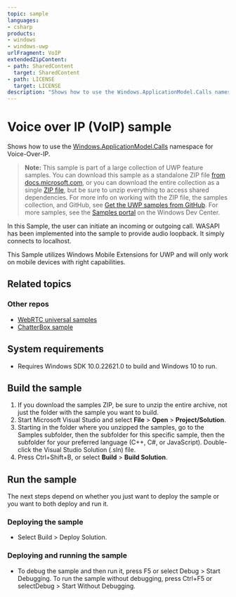 ```yaml
---
topic: sample
languages:
- csharp
products:
- windows
- windows-uwp
urlFragment: VoIP
extendedZipContent:
- path: SharedContent
  target: SharedContent
- path: LICENSE
  target: LICENSE
description: "Shows how to use the Windows.ApplicationModel.Calls namespace for Voice-Over-IP."
---
```


<!-- 
  category: Communications
  samplefwlink: http://go.microsoft.com/fwlink/p/?LinkId=620620
-->

# Voice over IP (VoIP) sample

Shows how to use the [Windows.ApplicationModel.Calls](https://msdn.microsoft.com/library/windows/apps/windows.applicationmodel.calls.aspx) namespace for Voice-Over-IP.

> **Note:** This sample is part of a large collection of UWP feature samples.
> You can download this sample as a standalone ZIP file
> [from docs.microsoft.com](https://docs.microsoft.com/samples/microsoft/windows-universal-samples/voip/),
> or you can download the entire collection as a single
> [ZIP file](https://github.com/Microsoft/Windows-universal-samples/archive/master.zip), but be
> sure to unzip everything to access shared dependencies. For more info on working with the ZIP file,
> the samples collection, and GitHub, see [Get the UWP samples from GitHub](https://aka.ms/ovu2uq).
> For more samples, see the [Samples portal](https://aka.ms/winsamples) on the Windows Dev Center.

In this Sample, the user can initiate an incoming or outgoing call.
WASAPI has been implemented into the sample to provide audio loopback. It simply connects to localhost.

This Sample utilizes Windows Mobile Extensions for UWP and will only work on mobile devices with right capabilities.

## Related topics

### Other repos

- [WebRTC universal samples](https://github.com/Microsoft/WebRTC-universal-samples/)
- [ChatterBox sample](https://github.com/Microsoft/WebRTC-universal-samples/tree/master/Samples/ChatterBox-Sample)

## System requirements

- Requires Windows SDK 10.0.22621.0 to build and Windows 10 to run.

## Build the sample

1. If you download the samples ZIP, be sure to unzip the entire archive, not just the folder with the sample you want to build.
2. Start Microsoft Visual Studio and select **File** \> **Open** \> **Project/Solution**.
3. Starting in the folder where you unzipped the samples, go to the Samples subfolder, then the subfolder for this specific sample, then the subfolder for your preferred language (C++, C#, or JavaScript). Double-click the Visual Studio Solution (.sln) file.
4. Press Ctrl+Shift+B, or select **Build** \> **Build Solution**.

## Run the sample

The next steps depend on whether you just want to deploy the sample or you want to both deploy and run it.

### Deploying the sample

- Select Build > Deploy Solution.

### Deploying and running the sample

- To debug the sample and then run it, press F5 or select Debug >  Start Debugging. To run the sample without debugging, press Ctrl+F5 or selectDebug > Start Without Debugging.
